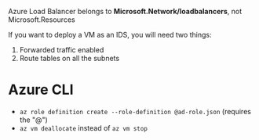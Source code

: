 Azure Load Balancer belongs to **Microsoft.Network/loadbalancers**, not Microsoft.Resources

If you want to deploy a VM as an IDS, you will need two things:
1. Forwarded traffic enabled
1. Route tables on all the subnets

# Azure CLI
- `az role definition create --role-definition @ad-role.json` (requires the "@")
- `az vm deallocate` instead of `az vm stop`
